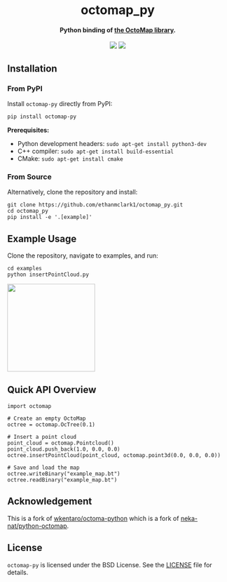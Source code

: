<h1 align="center">octomap_py</h1>
<h4 align="center">Python binding of <a href="https://github.com/OctoMap/octomap">the OctoMap library</a>.</h4>

<div align="center">
  <a href="https://pypi.python.org/pypi/octomap-py"><img src="https://img.shields.io/pypi/v/octomap-py.svg"></a>
  <a href="https://pypi.org/project/octomap-py"><img src="https://img.shields.io/pypi/pyversions/octomap-py.svg"></a>
</div>

## Installation

### From PyPI

Install `octomap-py` directly from PyPI:

```bash
pip install octomap-py
```

**Prerequisites:**

* Python development headers: `sudo apt-get install python3-dev`
* C++ compiler: `sudo apt-get install build-essential`
* CMake: `sudo apt-get install cmake`

### From Source

Alternatively, clone the repository and install:

```
git clone https://github.com/ethanmclark1/octomap_py.git
cd octomap_py
pip install -e '.[example]'
```

## Example Usage

Clone the repository, navigate to examples, and run:

```
cd examples
python insertPointCloud.py

```

<img src="examples/.readme/insertPointCloud.jpg" height="200px" />

## Quick API Overview

```
import octomap

# Create an empty OctoMap
octree = octomap.OcTree(0.1)

# Insert a point cloud
point_cloud = octomap.Pointcloud()
point_cloud.push_back(1.0, 0.0, 0.0)
octree.insertPointCloud(point_cloud, octomap.point3d(0.0, 0.0, 0.0))

# Save and load the map
octree.writeBinary("example_map.bt")
octree.readBinary("example_map.bt")
```

## Acknowledgement

This is a fork of [wkentaro/octoma-python](https://github.com/wkentaro/octomap_py) which is a fork of [neka-nat/python-octomap](https://github.com/neka-nat/python-octomap).

## License

`octomap-py` is licensed under the BSD License. See the [LICENSE](LICENSE) file for details.
